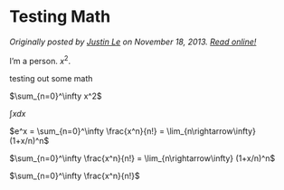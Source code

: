 Testing Math
============

*Originally posted by [Justin Le](http://home.jle0.com:4111/) on November 18, 2013.  [Read online!](http://home.jle0.com:4111/entry/ident/testing-math.html)*

I’m a person. $x^2$.

testing out some math

$\sum_{n=0}^\infty x^2$

$\int x dx$

$e^x = \sum_{n=0}^\infty \frac{x^n}{n!} = \lim_{n\rightarrow\infty} (1+x/n)^n$

$\sum_{n=0}^\infty \frac{x^n}{n!} = \lim_{n\rightarrow\infty} (1+x/n)^n$

$\sum_{n=0}^\infty \frac{x^n}{n!}$
